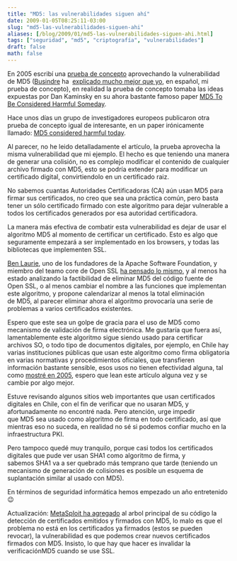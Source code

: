 ```yaml
---
title: "MD5: las vulnerabilidades siguen ahí"
date: 2009-01-05T08:25:11-03:00
slug: "md5-las-vulnerabilidades-siguen-ahi"
aliases: [/blog/2009/01/md5-las-vulnerabilidades-siguen-ahi.html]
tags: ["seguridad", "md5", "criptografía", "vulnerabilidades"]
draft: false
math: false
---
```


En 2005 escribí una [prueba de concepto](http://www.codeproject.com/KB/security/HackingMd5.aspx) aprovechando
la vulnerabilidad
de MD5 ([Busindre](http://www.busindre.com/) ha 
[explicado mucho mejor
que yo](http://www.busindre.com/evilize-creando-distintos-ejecutables-con-identico-md5-colisiones/),
en español, mi prueba de concepto), en realidad la prueba de concepto
tomaba las ideas expuestas por Dan Kaminsky en su ahora bastante famoso
paper [MD5 To Be Considered Harmful Someday](http://www.doxpara.com/md5_someday.pdf).

Hace unos días un grupo de investigadores europeos publicaron otra
prueba de concepto igual de interesante, en un paper irónicamente
llamado: [MD5 considered harmful today](http://www.win.tue.nl/hashclash/rogue-ca/).

Al parecer, no he leido detalladamente el artículo, la prueba aprovecha
la misma vulnerabilidad que mi ejemplo. El hecho es que teniendo una
manera de generar una colisión, no es complejo modificar el contenido de
cualquier archivo firmado con MD5, esto se podría extender para
modificar un certificado digital, convirtiendolo en un certificado raiz.

No sabemos cuantas Autoridades Certificadoras (CA) aún usan MD5 para
firmar sus certificados, no creo que sea una práctica común, pero basta
tener un sólo certificado firmado con este algoritmo para dejar
vulnerable a todos los certificados generados por esa autoridad
certificadora.

La manera más efectiva de combatir esta vulnerabilidad es dejar de usar
el algoritmo MD5 al momento de certificar un certificado. Esto es algo
que seguramente empezará a ser implementado en los browsers, y todas las
bibliotecas que implementen SSL.

[Ben Laurie](http://en.wikipedia.org/wiki/Ben_Laurie), uno de los
fundadores de la Apache Software Foundation, y miembro del teamo core de
Open SSL [ha pensado lo mismo](http://www.links.org/?p=480), y al menos
ha estado analizando la factibilidad de eliminar MD5 del código fuente
de Open SSL, o al menos cambiar el nombre a las funciones que
implementan este algoritmo, y propone calendarizar al menos la total
eliminación de MD5, al parecer eliminar ahora el algoritmo provocaría
una serie de problemas a varios certificados existentes.

Espero que este sea un golpe de gracia para el uso de MD5 como mecanismo
de validación de firma electrónica. Me gustaría que fuera así,
lamentablemente este algoritmo sigue siendo usado para certificar
archivos SO, o todo tipo de documentos digitales, por ejemplo, en Chile
hay varias instituciones públicas que usan este algoritmo como firma
obligatoria en varias normativas y procedimientos oficiales, que
transfieren información bastante sensible, esos usos no tienen
efectividad alguna, tal como [mostré en 2005](/blog/2007/10/mi-mayor-aporte-a-la-seguridad-informatica.html),
espero que lean este artículo alguna vez y se cambie por algo mejor.

Estuve revisando algunos sitios web importantes que usan certificados
digitales en Chile, con el fin de verificar que no usaran MD5, y
afortunadamente no encontré nada. Pero atención, urge impedir
que MD5 sea usado como algoritmo de firma en todo certificado, así que
mientras eso no suceda, en realidad no sé si podemos confiar mucho en la
infraestructura PKI.

Pero tampoco quedé muy tranquilo, porque casi todos los certificados
digitales que pude ver usan SHA1 como algoritmo de firma, y
sabemos SHA1 va a ser quebrado más temprano que tarde (teniendo un
mecanismo de generación de colisiones es posible un esquema de
suplantación similar al usado con MD5).

En términos de seguridad informática hemos empezado un año entretenido
:wink:

Actualización: [MetaSploit ha
agregado](http://blog.metasploit.com/2009/01/scanning-for-md5-signed-ssl.html) al
arbol principal de su código la detección de certificados emitidos y
firmados con MD5, lo malo es que el problema no está en los certificados
ya firmados (estos se pueden revocar), la vulnerabilidad es que podemos
crear nuevos certificados firmados con MD5. Insisto, lo que hay que
hacer es invalidar la verificaciónMD5 cuando se use SSL.
